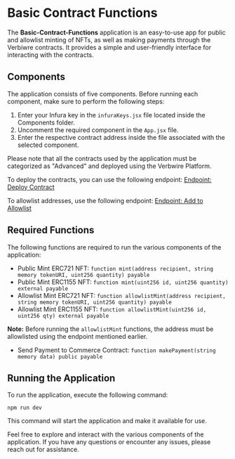 # Basic Contract Functions

The **Basic-Contract-Functions** application is an easy-to-use app for public and allowlist minting of NFTs, as well as making payments through the Verbiwre contracts. It provides a simple and user-friendly interface for interacting with the contracts.

## Components

The application consists of five components. Before running each component, make sure to perform the following steps:

1. Enter your Infura key in the `infuraKeys.jsx` file located inside the Components folder.
2. Uncomment the required component in the `App.jsx` file.
3. Enter the respective contract address inside the file associated with the selected component.

Please note that all the contracts used by the application must be categorized as "Advanced" and deployed using the Verbwire Platform.

To deploy the contracts, you can use the following endpoint: [Endpoint: Deploy Contract](https://docs.verbwire.com/reference/post_nft-deploy-deploycontract)

To allowlist addresses, use the following endpoint: [Endpoint: Add to Allowlist](https://docs.verbwire.com/reference/post_nft-update-addtoallowlist)

## Required Functions

The following functions are required to run the various components of the application:

- Public Mint ERC721 NFT: `function mint(address recipient, string memory tokenURI, uint256 quantity) payable`
- Public Mint ERC1155 NFT: `function mint(uint256 id, uint256 quantity) external payable`
- Allowlist Mint ERC721 NFT: `function allowlistMint(address recipient, string memory tokenURI, uint256 quantity) payable`
- Allowlist Mint ERC1155 NFT: `function allowlistMint(uint256 id, uint256 qty) external payable`

**Note:** Before running the `allowlistMint` functions, the address must be allowlisted using the endpoint mentioned earlier.

- Send Payment to Commerce Contract: `function makePayment(string memory data) public payable`

## Running the Application

To run the application, execute the following command:

`npm run dev`

This command will start the application and make it available for use.

Feel free to explore and interact with the various components of the application. If you have any questions or encounter any issues, please reach out for assistance.

